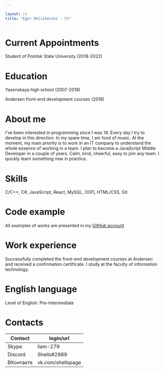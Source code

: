 ```yaml
---

layout: cv
title: "Egor Malishevski - CV"
...
```


# Current Appointments

Student of Polotsk State University (2018-2022)

# Education

Yasenskaya high school (2007-2018)

Andersen front-end development courses (2018)

# About me

I've been interested in programming since I was 14. Every day I try to develop in this direction. In my spare time, I am fond of music. At the moment, my main priority is to work in an IT company to understand the whole essence of working in a team. I plan to become a JavaScript Middle Developer in a couple of years. Calm, kind, cheerful, easy to join any team. I quickly learn something new in practice.

# Skills

C/C++, C#, JavaScript, React, MySQL, ООП, HTML/CSS, Git

# Code example

All examples of works are presented in my [GitHub account](https://github.com/RiSKail)

# Work experience

Successfully completed the front-end development courses at Andersen and received a confirmation certificate. I study at the faculty of information technology.

# English language

Level of English: Pre-Intermediate

# Contacts

| Contact   | login/url         |
| --------- | ----------------- |
| Skype     | liam-279          |
| Discord   | Shells#2989       |
| ВКонтакте | vk.com/shellspage |
